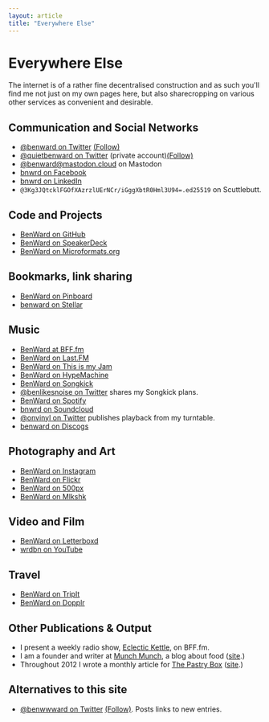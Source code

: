 ```yaml
---
layout: article
title: "Everywhere Else"
---
```

# Everywhere Else

The internet is of a rather fine decentralised construction and as such you'll find me not just on my own pages here, but also sharecropping on various other services as convenient and desirable.

## Communication and Social Networks

* <a rel="me" href="https://twitter.com/benward">@benward on Twitter</a> <a class="twitter-follow-button" href="http://twitter.com/benward" data-show-count="false" data-show-screen-name="false">(Follow)</a>
* <a rel="me" href="https://twitter.com/quietbenward">@quietbenward on Twitter</a> (private account)<a class="twitter-follow-button" href="http://twitter.com/quietbenward" data-show-count="false" data-show-screen-name="false">(Follow)</a>
* <a rel="me" href="https://mastodon.cloud/@benward">@benward@mastodon.cloud on Mastodon</a>
* <a rel="me" href="https://facebook.com/bnwrd">bnwrd on Facebook</a>
* <a rel="me" href="https://linkedin.com/in/bnwrd">bnwrd on LinkedIn</a>
* <code>@3Kg3JQtcklFGOfXAzrzlUErNCr/iGggXbtR0Hml3U94=.ed25519</code> on Scuttlebutt.

## Code and Projects

* <a rel="me" href="https://github.com/benward">BenWard on GitHub</a>
* <a rel="me" href="https://speakerdeck.com/u/benward">BenWard on SpeakerDeck</a>
* <a rel="me" href="http://microformats.org/wiki/User:BenWard">BenWard on Microformats.org</a>

## Bookmarks, link sharing

* <a rel="me" href="http://pinboard.in/u:benward">BenWard on Pinboard</a>
* <a rel="me" href="http://stellar.io/benward/">benward on Stellar</a>

## Music

* <a rel="me" href="https://bff.fm/people/benward">BenWard at BFF.fm</a>
* <a rel="me" href="https://last.fm/users/benward">BenWard on Last.FM</a>
* <a rel="me" href="http://thisismyjam.com/benward">BenWard on This is my Jam</a>
* <a rel="me" href="https://hypemachine.com/benward">BenWard on HypeMachine</a>
* <a rel="me" href="https://www.songkick.com/users/benward">BenWard on Songkick</a>
* <a rel="me" href="https://twitter.com/benlikesnoise">@benlikesnoise on Twitter</a> shares my Songkick plans.
* <a rel="me" href="https://play.spotify.com/user/bnwrd">BenWard on Spotify</a>
* <a rel="me" href="https://soundcloud.com/bnwrd">bnwrd on Soundcloud</a>
* <a rel="me" href="https://twitter.com/onvinyl">@onvinyl on Twitter</a> publishes playback from my turntable.
* <a rel="me" href="https://www.discogs.com/user/benward">benward on Discogs</a>

## Photography and Art

* <a rel="me" href="https://instagram.com/benward">BenWard on Instagram</a>
* <a rel="me" href="https://flickr.com/photos/benward">BenWard on Flickr</a>
* <a rel="me" href="https://500px.com/benward">BenWard on 500px</a>
* <a rel="me" href="http://mlkshk.com/user/benward">BenWard on Mlkshk</a>

## Video and Film

* <a rel="me" href="https://letterboxd.com/benward/">BenWard on Letterboxd</a>
* <a rel="me" href="https://www.youtube.com/user/wrdbn">wrdbn on YouTube</a>

## Travel
* <a rel="me" href="https://www.tripit.com/people/benward">BenWard on TripIt</a>
* <a rel="me" href="http://www.dopplr.com/traveller/BenWard">BenWard on Dopplr</a>

## Other Publications & Output

* I present a weekly radio show, <a rel="me" href="https://bff.fm/shows/eclectic-kettle">Eclectic Kettle</a>, on BFF.fm.
* I am a founder and writer at <a rel="me" href="http://munchmun.ch/author/ben-ward/">Munch Munch</a>, a blog about food ([site](https://munchmun.ch).)
* Throughout 2012 I wrote a monthly article for <a rel="me" href="http://www.the-pastry-box-project.net/baker/ben-ward/">The Pastry Box</a> ([site](http://www.the-pastry-box-project.net).)

## Alternatives to this site

* <a rel="me alternate feed" type="text/html" href="https://twitter.com/benwwward">@benwwward on Twitter</a> <a class="twitter-follow-button" href="http://twitter.com/benwwward" data-show-count="false" data-show-screen-name="false">(Follow)</a>. Posts links to new entries.
